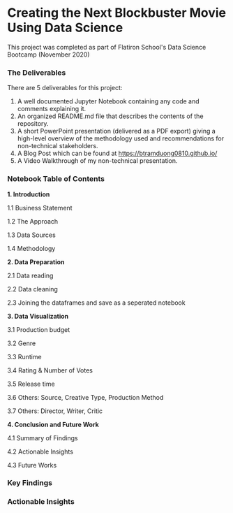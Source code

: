 # Creating the Next Blockbuster Movie Using Data Science
This project was completed as part of Flatiron School's Data Science Bootcamp (November 2020)

### The Deliverables
There are 5 deliverables for this project:

1. A well documented Jupyter Notebook containing any code and comments explaining it.
2. An organized README.md file that describes the contents of the repository.
3. A short PowerPoint presentation (delivered as a PDF export) giving a high-level overview of the methodology used and recommendations for non-technical stakeholders.
4. A Blog Post which can be found at https://btramduong0810.github.io/
5. A Video Walkthrough of my non-technical presentation.

### **Notebook Table of Contents**

**1.  Introduction**

1.1  Business Statement

1.2  The Approach

1.3  Data Sources

1.4  Methodology

**2.  Data Preparation**

2.1  Data reading

2.2  Data cleaning

2.3  Joining the dataframes and save as a seperated notebook

**3.  Data Visualization**

3.1  Production budget

3.2  Genre

3.3  Runtime

3.4  Rating & Number of Votes

3.5  Release time

3.6 Others: Source, Creative Type, Production Method

3.7 Others: Director, Writer, Critic

**4.  Conclusion and Future Work**

4.1  Summary of Findings

4.2  Actionable Insights

4.3  Future Works

### Key Findings

### Actionable Insights

